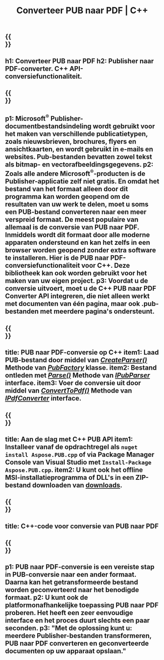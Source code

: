 ﻿---
translation: true
template: /_templates/conversion-child.md
title: Converteer PUB naar PDF | C++
description: Converteer PUB naar PDF met behulp van C++ API op Windows, Linux en Mac OS X. Publisher-conversiefunctionaliteit die eenvoudig in uw eigen oplossing kan worden geïntegreerd.
url: /cpp/conversion/pub-to-pdf/
metakeywords: pub naar pdf c++, converteer pub naar pdf cpp, c++ pub naar pdf, uitgever naar pdf c++
family: pub
platformtag: cpp
feature: conversion
---

{{<section banner>}}
---
h1: Converteer PUB naar PDF
h2: Publisher naar PDF-converter. С++ API-conversiefunctionaliteit.
---

{{<section overview>}}
---
p1: Microsoft<sup>®</sup> Publisher-documentbestandsindeling wordt gebruikt voor het maken van verschillende publicatietypen, zoals nieuwsbrieven, brochures, flyers en ansichtkaarten, en wordt gebruikt in e-mails en websites. Pub-bestanden bevatten zowel tekst als bitmap- en vectorafbeeldingsgegevens.
p2: Zoals alle andere Microsoft<sup>®</sup>-producten is de Publisher-applicatie zelf niet gratis. En omdat het bestand van het formaat alleen door dit programma kan worden geopend om de resultaten van uw werk te delen, moet u soms een PUB-bestand converteren naar een meer verspreid formaat. De meest populaire van allemaal is de conversie van PUB naar PDF. Inmiddels wordt dit formaat door alle moderne apparaten ondersteund en kan het zelfs in een browser worden geopend zonder extra software te installeren. Hier is de PUB naar PDF-conversiefunctionaliteit voor C++. Deze bibliotheek kan ook worden gebruikt voor het maken van uw eigen project.
p3: Voordat u de conversie uitvoert, moet u de C++ PUB naar PDF Converter API integreren, die niet alleen werkt met documenten van één pagina, maar ook .pub-bestanden met meerdere pagina's ondersteunt.
---

{{<section feature1>}}
---
title: PUB naar PDF-conversie op C++
item1: Laad PUB-bestand door middel van [*CreateParser()*](https://apireference.aspose.com/pub/cpp/class/aspose.pub.pub_factory#a88c04c4c35d45ee8febc7e1554d03c4b) Methode van [*PubFactory*](https://apireference.aspose.com/pub/cpp/class/aspose.pub.pub_factory) klasse.
item2: Bestand ontleden met [*Parse()*](https://apireference.aspose.com/pub/cpp/class/aspose.pub.i_pub_parser#ae9fc7043f382a5b4a7b694f0fe477915) Methode van [*IPubParser*](https://apireference.aspose.com/pub/cpp/class/aspose.pub.i_pub_parser) interface.
item3: Voer de conversie uit door middel van [*ConvertToPdf()*](https://apireference.aspose.com/pub/cpp/class/aspose.pub.i_pdf_converter#acdea381bc8f2a2799e73a039b09ecdb5) Methode van [*IPdfConverter*](https://apireference.aspose.com/pub/cpp/class/aspose.pub.i_pdf_converter) interface.
---

{{<section feature2>}}
---
title: Aan de slag met C++ PUB API
item1: Installeer vanaf de opdrachtregel als ```nuget install Aspose.PUB.cpp``` of via Package Manager Console van Visual Studio met ```Install-Package Aspose.PUB.cpp```.
item2: U kunt ook het offline MSI-installatieprogramma of DLL's in een ZIP-bestand downloaden van [downloads](https://downloads.aspose.com/pub/cpp).
---

{{<section codeexample>}}
---
title: C++-code voor conversie van PUB naar PDF
---

{{<section summary>}}
---
p1: PUB naar PDF-conversie is een vereiste stap in PUB-conversie naar een ander formaat. Daarna kan het getransformeerde bestand worden geconverteerd naar het benodigde formaat.
p2: U kunt ook de platformonafhankelijke toepassing PUB naar PDF proberen. Het heeft een zeer eenvoudige interface en het proces duurt slechts een paar seconden.
p3: "Met de oplossing kunt u: meerdere Publisher-bestanden transformeren, PUB naar PDF converteren en geconverteerde documenten op uw apparaat opslaan."
---